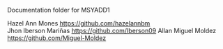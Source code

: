 Documentation folder for MSYADD1


Hazel Ann Mones https://github.com/hazelannbm \
Jhon Iberson Mariñas https://github.com/Iberson09
Allan Miguel Moldez https://github.com/Miguel-Moldez
